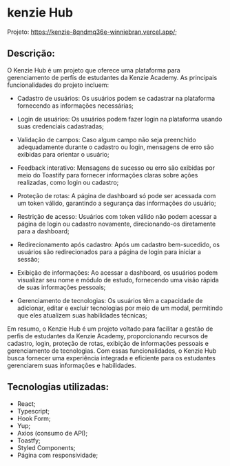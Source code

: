 # kenzie Hub

Projeto: https://kenzie-8qndmq36e-winniebran.vercel.app/;

## Descrição: 
O Kenzie Hub é um projeto que oferece uma plataforma para gerenciamento de perfis de estudantes da Kenzie Academy. As principais funcionalidades do projeto incluem:

- Cadastro de usuários: Os usuários podem se cadastrar na plataforma fornecendo as informações necessárias;

- Login de usuários: Os usuários podem fazer login na plataforma usando suas credenciais cadastradas;

- Validação de campos: Caso algum campo não seja preenchido adequadamente durante o cadastro ou login, mensagens de erro são exibidas para orientar o usuário;

- Feedback interativo: Mensagens de sucesso ou erro são exibidas por meio do Toastify para fornecer informações claras sobre ações realizadas, como login ou cadastro;

- Proteção de rotas: A página de dashboard só pode ser acessada com um token válido, garantindo a segurança das informações do usuário;

- Restrição de acesso: Usuários com token válido não podem acessar a página de login ou cadastro novamente, direcionando-os diretamente para a dashboard;

- Redirecionamento após cadastro: Após um cadastro bem-sucedido, os usuários são redirecionados para a página de login para iniciar a sessão;

- Exibição de informações: Ao acessar a dashboard, os usuários podem visualizar seu nome e módulo de estudo, fornecendo uma visão rápida de suas informações pessoais;

- Gerenciamento de tecnologias: Os usuários têm a capacidade de adicionar, editar e excluir tecnologias por meio de um modal, permitindo que eles atualizem suas habilidades técnicas;

Em resumo, o Kenzie Hub é um projeto voltado para facilitar a gestão de perfis de estudantes da Kenzie Academy, proporcionando recursos de cadastro, login, proteção de rotas, exibição de informações pessoais e gerenciamento de tecnologias. Com essas funcionalidades, o Kenzie Hub busca fornecer uma experiência integrada e eficiente para os estudantes gerenciarem suas informações e habilidades.

## Tecnologias utilizadas:
- React;
- Typescript;
- Hook Form; 
- Yup;
- Axios (consumo de API);
- Toastfy;
- Styled Components;
- Página com responsividade;
